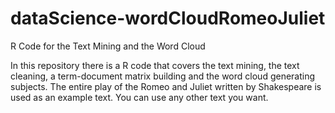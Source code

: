 # dataScience-wordCloudRomeoJuliet
R Code for the Text Mining and the Word Cloud

In this repository there is a R code that covers the text mining, the text cleaning, a term-document matrix building and the word cloud generating subjects. The entire play of the Romeo and Juliet written by Shakespeare is used as an example text. You can use any other text you want.
